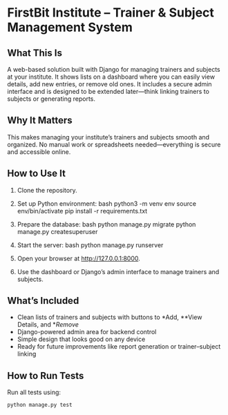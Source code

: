 # FirstBit Institute – Trainer & Subject Management System

## What This Is
A web-based solution built with Django for managing trainers and subjects at your institute. It shows lists on a dashboard where you can easily view details, add new entries, or remove old ones. It includes a secure admin interface and is designed to be extended later—think linking trainers to subjects or generating reports.

## Why It Matters
This makes managing your institute’s trainers and subjects smooth and organized. No manual work or spreadsheets needed—everything is secure and accessible online.

## How to Use It

1. Clone the repository.
2. Set up Python environment:
    bash
    python3 -m venv env
    source env/bin/activate
    pip install -r requirements.txt
    
3. Prepare the database:
    bash
    python manage.py migrate
    python manage.py createsuperuser
    
4. Start the server:
    bash
    python manage.py runserver
    
5. Open your browser at http://127.0.0.1:8000.
6. Use the dashboard or Django’s admin interface to manage trainers and subjects.

## What’s Included

- Clean lists of trainers and subjects with buttons to *Add, **View Details, and **Remove*
- Django-powered admin area for backend control
- Simple design that looks good on any device
- Ready for future improvements like report generation or trainer–subject linking

## How to Run Tests
Run all tests using:
```bash
python manage.py test
